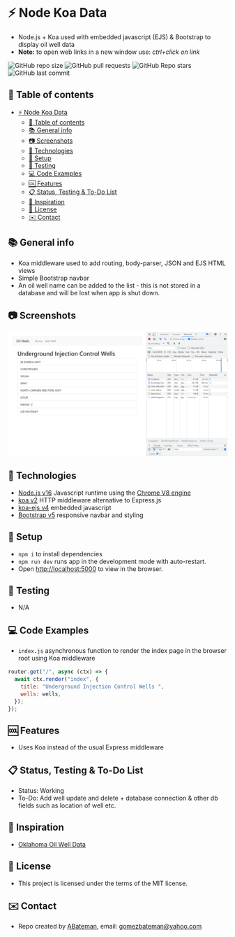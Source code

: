 # :zap: Node Koa Data

* Node.js + Koa used with embedded javascript (EJS) & Bootstrap to display oil well data
* **Note:** to open web links in a new window use: _ctrl+click on link_

![GitHub repo size](https://img.shields.io/github/repo-size/AndrewJBateman/node-koa-data?style=plastic)
![GitHub pull requests](https://img.shields.io/github/issues-pr/AndrewJBateman/node-koa-data?style=plastic)
![GitHub Repo stars](https://img.shields.io/github/stars/AndrewJBateman/node-koa-data?style=plastic)
![GitHub last commit](https://img.shields.io/github/last-commit/AndrewJBateman/node-koa-data?style=plastic)

## :page_facing_up: Table of contents

* [:zap: Node Koa Data](#zap-node-koa-data)
  * [:page_facing_up: Table of contents](#page_facing_up-table-of-contents)
  * [:books: General info](#books-general-info)
  * [:camera: Screenshots](#camera-screenshots)
  * [:signal_strength: Technologies](#signal_strength-technologies)
  * [:floppy_disk: Setup](#floppy_disk-setup)
  * [:wrench: Testing](#wrench-testing)
  * [:computer: Code Examples](#computer-code-examples)
  * [:cool: Features](#cool-features)
  * [:clipboard: Status, Testing & To-Do List](#clipboard-status-testing--to-do-list)
  * [:clap: Inspiration](#clap-inspiration)
  * [:file_folder: License](#file_folder-license)
  * [:envelope: Contact](#envelope-contact)

## :books: General info

* Koa middleware used to add routing, body-parser, JSON and EJS HTML views
* Simple Bootstrap navbar
* An oil well name can be added to the list - this is not stored in a database and will be lost when app is shut down.

## :camera: Screenshots

![Image](./img/list.png)

## :signal_strength: Technologies

* [Node.js v16](https://nodejs.org/) Javascript runtime using the [Chrome V8 engine](https://v8.dev/)
* [koa v2](https://www.npmjs.com/package/koa) HTTP middleware alternative to Express.js
* [koa-ejs v4](https://www.npmjs.com/package/koa-ejs) embedded javascript
* [Bootstrap v5](https://getbootstrap.com) responsive navbar and styling

## :floppy_disk: Setup

* `npm i` to install dependencies
* `npm run dev` runs app in the development mode with auto-restart.
* Open [http://localhost:5000](http://localhost:5000) to view in the browser.

## :wrench: Testing

* N/A

## :computer: Code Examples

* `index.js` asynchronous function to render the index page in the browser root using Koa middleware

```javascript
router.get("/", async (ctx) => {
  await ctx.render("index", {
    title: "Underground Injection Control Wells ",
    wells: wells,
  });
});
```

## :cool: Features

* Uses Koa instead of the usual Express middleware

## :clipboard: Status, Testing & To-Do List

* Status: Working
* To-Do: Add well update and delete + database connection & other db fields such as location of well etc.

## :clap: Inspiration

* [Oklahoma Oil Well Data](https://oklahoma.gov/occ/divisions/oil-gas/oil-gas-data.html)

## :file_folder: License

* This project is licensed under the terms of the MIT license.

## :envelope: Contact

* Repo created by [ABateman](https://github.com/AndrewJBateman), email: gomezbateman@yahoo.com
